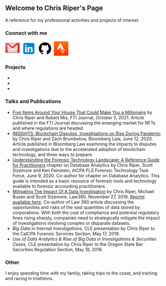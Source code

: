 ## Welcome to Chris Riper's Page
A reference for my professional activities and projects of interest.

### Connect with me
[![Email](assets/img/icon-email-48.png "Email")](mailto:christopher.riper@gmail.com) [![LinkedIn](assets/img/icon-linkedin-48.png "LinkedIn")](https://www.linkedin.com/in/christopherriper/) [![Github](assets/img/icon-github-48.png "Github")](https://github.com/chris-r-pdx) [![View my Strava profile](assets/img/icon-strava-48.png "View my Strava profile")](https://www.strava.com/athletes/17256751)

### Projects
-
-
-

### Talks and Publications
- [Five Items Around Your House That Could Make You a Millionaire](https://www.fticonsulting.com/insights/fti-journal/five-items-around-house-millionaire) by Chris Riper and Robert Mis, FTI Journal, October 5, 2021. Article published in the FTI Journal discussing the emerging market for NFTs and where regulations are headed.
- [INSIGHTS: Blockchain Disputes, Investigations on Rise During Pandemic](https://news.bloomberglaw.com/tech-and-telecom-law/insights-blockchain-disputes-investigations-on-rise-during-pandemic) by Chris Riper and Zach Brumbelow, Bloomberg Law, June 12, 2020. Article published in Bloomberg Law examining the impacts to disputes and investigations due to the accelerated adoption of blockchain technology, and three ways to prepare.
- [Understanding the Forensic Technology Landscape: A Reference Guide for Practitioners](https://www.aicpa.org/content/dam/aicpa/interestareas/forensicandvaluation/resources/downloadabledocuments/forensic-technology-reference-guide.pdf) chapter on Database Analytics by Chris Riper, Scott Sizemore and Ken Feinstein, AICPA FLS Forensic Technology Task Force, June 9, 2020. Co-author for chapter on Database Analytics. This guide is intended as a basic resource of forensic tools and technology available to forensic accounting practitioners.
- [Mitigating The Impact Of A Data Investigation](https://www.law360.com/articles/1222638/mitigating-the-impact-of-a-data-investigation) by Chris Riper, Michael Busen and Scott Sizemore, Law360, November 27, 2019. [Reprint available here](https://www.fticonsulting.com/insights/articles/mitigating-impact-data-investigation). Co-author of Law 360 article discussing the opportunities and risks of the vast quantities of data stored by corporations. With both the cost of compliance and potential regulatory fines rising sharply, companies need to strategically mitigate the impact of investigations involving complex or disparate datasets.
- *Big Data in Internal Investigations*, CLE presentation by Chris Riper to the CalCPA Forensic Services Section, May 17, 2019.
- *Use of Data Analytics & Rise of Big Data in Investigations & Securities Cases*, CLE presentation by Chris Riper to the Oregon State Bar Securities Regulation Section, May 18, 2016.


### Other
I enjoy spending time with my family, taking trips to the coast, and training and racing in triathlons.

